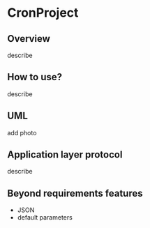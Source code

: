 # CronProject

## Overview
describe

## How to use?
describe

## UML
add photo

## Application layer protocol
describe

## Beyond requirements features
* JSON
* default parameters
